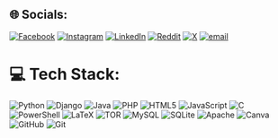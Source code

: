 
## 🌐 Socials:
[![Facebook](https://img.shields.io/badge/Facebook-%231877F2.svg?logo=Facebook&logoColor=white)](https://facebook.com/amal.babu.90813) [![Instagram](https://img.shields.io/badge/Instagram-%23E4405F.svg?logo=Instagram&logoColor=white)](https://instagram.com/amalbabu0) [![LinkedIn](https://img.shields.io/badge/LinkedIn-%230077B5.svg?logo=linkedin&logoColor=white)](https://linkedin.com/in/amalbabu2803) [![Reddit](https://img.shields.io/badge/Reddit-%23FF4500.svg?logo=Reddit&logoColor=white)](https://reddit.com/user/amalbabu0) [![X](https://img.shields.io/badge/X-black.svg?logo=X&logoColor=white)](https://x.com/Amalbabu0) [![email](https://img.shields.io/badge/Email-D14836?logo=gmail&logoColor=white)](mailto:amalbabu2803@gmail.com) 

# 💻 Tech Stack:
![Python](https://img.shields.io/badge/python-3670A0?style=flat&logo=python&logoColor=ffdd54) ![Django](https://img.shields.io/badge/django-%23092E20.svg?style=flat&logo=django&logoColor=white) ![Java](https://img.shields.io/badge/java-%23ED8B00.svg?style=flat&logo=openjdk&logoColor=white) ![PHP](https://img.shields.io/badge/php-%23777BB4.svg?style=flat&logo=php&logoColor=white) ![HTML5](https://img.shields.io/badge/html5-%23E34F26.svg?style=flat&logo=html5&logoColor=white)  ![JavaScript](https://img.shields.io/badge/javascript-%23323330.svg?style=flat&logo=javascript&logoColor=%23F7DF1E) ![C](https://img.shields.io/badge/c-%2300599C.svg?style=flat&logo=c&logoColor=white) ![PowerShell](https://img.shields.io/badge/PowerShell-%235391FE.svg?style=flat&logo=powershell&logoColor=white) ![LaTeX](https://img.shields.io/badge/latex-%23008080.svg?style=flat&logo=latex&logoColor=white) ![TOR](https://img.shields.io/badge/tor-%237E4798.svg?style=flat&logo=tor-project&logoColor=white) ![MySQL](https://img.shields.io/badge/mysql-4479A1.svg?style=flat&logo=mysql&logoColor=white) ![SQLite](https://img.shields.io/badge/sqlite-%2307405e.svg?style=flat&logo=sqlite&logoColor=white)  ![Apache](https://img.shields.io/badge/apache-%23D42029.svg?style=flat&logo=apache&logoColor=white) ![Canva](https://img.shields.io/badge/Canva-%2300C4CC.svg?style=flat&logo=Canva&logoColor=white) ![GitHub](https://img.shields.io/badge/github-%23121011.svg?style=flat&logo=github&logoColor=white) ![Git](https://img.shields.io/badge/git-%23F05033.svg?style=flat&logo=git&logoColor=white)

<!-- Proudly created with GPRM ( https://gprm.itsvg.in ) -->

